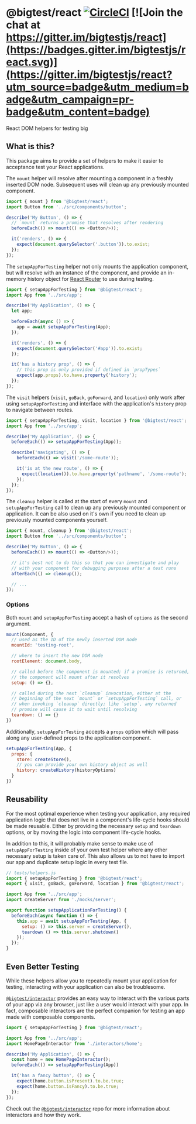 # @bigtest/react [![CircleCI](https://circleci.com/gh/bigtestjs/react/tree/master.svg?style=svg)](https://circleci.com/gh/bigtestjs/react/tree/master) [![Join the chat at https://gitter.im/bigtestjs/react](https://badges.gitter.im/bigtestjs/react.svg)](https://gitter.im/bigtestjs/react?utm_source=badge&utm_medium=badge&utm_campaign=pr-badge&utm_content=badge)

React DOM helpers for testing big

## What is this?

This package aims to provide a set of helpers to make it easier to
acceptance test your React applications.

The `mount` helper will resolve after mounting a component in a
freshly inserted DOM node. Subsequent uses will clean up any previously
mounted component.

``` javascript
import { mount } from '@bigtest/react';
import Button from '../src/components/button';

describe('My Button', () => {
  // `mount` returns a promise that resolves after rendering
  beforeEach(() => mount(() => <Button/>));

  it('renders', () => {
    expect(document.querySelector('.button')).to.exist;
  });
});
```

The `setupAppForTesting` helper not only mounts the application
component, but will resolve with an instance of the component, and
provide an in-memory history object for [React
Router](https://github.com/ReactTraining/react-router) to use during
testing.

``` javascript
import { setupAppForTesting } from '@bigtest/react';
import App from '../src/app';

describe('My Application', () => {
  let app;

  beforeEach(async () => {
    app = await setupAppForTesting(App);
  });

  it('renders', () => {
    expect(document.querySelector('#app')).to.exist;
  });

  it('has a history prop', () => {
    // this prop is only provided if defined in `propTypes`
    expect(app.props).to.have.property('history');
  });
});
```

The `visit` helpers (`visit`, `goBack`, `goForward`, and `location`)
only work after using `setupAppForTesting` and interface with the
application's `history` prop to navigate between routes.

``` javascript
import { setupAppForTesting, visit, location } from '@bigtest/react';
import App from '../src/app';

describe('My Application', () => {
  beforeEach(() => setupAppForTesting(App));

  describe('navigating', () => {
    beforeEach(() => visit('/some-route'));

    it('is at the new route', () => {
      expect(location()).to.have.property('pathname', '/some-route');
    });
  });
});
```

The `cleanup` helper is called at the start of every `mount` and
`setupAppForTesting` call to clean up any previously mounted component
or application. It can be also used on it's own if you need to clean
up previously mounted components yourself.

``` javascript
import { mount, cleanup } from '@bigtest/react';
import Button from '../src/components/button';

describe('My Button', () => {
  beforeEach(() => mount(() => <Button/>));

  // it's best not to do this so that you can investigate and play
  // with your component for debugging purposes after a test runs
  afterEach(() => cleanup());

  // ...
});
```

### Options

Both `mount` and `setupAppForTesting` accept a hash of `options` as
the second argument.

``` javascript
mount(Component, {
  // used as the ID of the newly inserted DOM node
  mountId: 'testing-root',

  // where to insert the new DOM node
  rootElement: document.body,

  // called before the component is mounted; if a promise is returned,
  // the component will mount after it resolves
  setup: () => {},

  // called during the next `cleanup` invocation, either at the
  // beginning of the next `mount` or `setupAppForTesting` call, or
  // when invoking `cleanup` directly; like `setup`, any returned
  // promise will cause it to wait until resolving
  teardown: () => {}
})
```

Additionally, `setupAppForTesting` accepts a `props` option which will
pass along any user-defined props to the application component.

``` javascript
setupAppForTesting(App, {
  props: {
    store: createStore(),
    // you can provide your own history object as well
    history: createHistory(historyOptions)
  }
})
```

## Reusability

For the most optimal experience when testing your application, any
required application logic that does not live in a component's
life-cycle hooks should be made reusable. Either by providing the
necessary `setup` and `teardown` options, or by moving the logic into
component life-cycle hooks.

In addition to this, it will probably make sense to make use of
`setupAppForTesting` inside of your own test helper where any other
necessary setup is taken care of. This also allows us to not have to
import our app and duplicate setup logic in every test file.

``` javascript
// tests/helpers.js
import { setupAppForTesting } from '@bigtest/react';
export { visit, goBack, goForward, location } from '@bigtest/react';

import App from '../src/app';
import createServer from './mocks/server';

export function setupApplicationForTesting() {
  beforeEach(async function () => {
    this.app = await setupAppForTesting(App, {
      setup: () => this.server = createServer(),
      teardown () => this.server.shutdown()
    });
  });
}
```

## Even Better Testing

While these helpers allow you to repeatedly mount your application for
testing, interacting with your application can also be troublesome.

[`@bigtest/interactor`](https://github.com/bigtestjs/interactor)
provides an easy way to interact with the various parts of your app
via any browser, just like a user would interact with your app. In
fact, composable interactors are the perfect companion for testing
an app made with composable components.

``` javascript
import { setupAppForTesting } from '@bigtest/react';

import App from '../src/app';
import HomePageInteractor from './interactors/home';

describe('My Application', () => {
  const home = new HomePageInteractor();
  beforeEach(() => setupAppForTesting(App))

  it('has a fancy button', () => {
    expect(home.button.isPresent).to.be.true;
    expect(home.button.isFancy).to.be.true;
  });
});
```

Check out the
[`@bigtest/interactor`](https://github.com/bigtestjs/interactor) repo
for more information about interactors and how they work.

